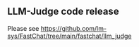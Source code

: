 ## LLM-Judge code release

Please see https://github.com/lm-sys/FastChat/tree/main/fastchat/llm_judge
